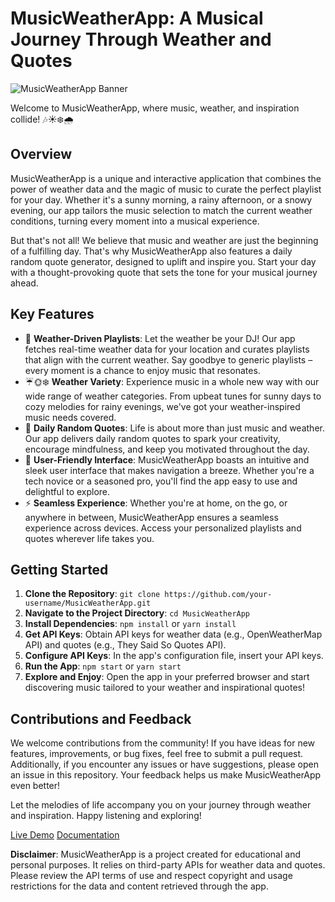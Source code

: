 # MusicWeatherApp: A Musical Journey Through Weather and Quotes

![MusicWeatherApp Banner](https://www.farmersalmanac.com/wp-content/uploads/2020/07/Different-Weather-Types.jpeg)

Welcome to MusicWeatherApp, where music, weather, and inspiration collide! 🎶☀️❄️🌧️

## Overview

MusicWeatherApp is a unique and interactive application that combines the power of weather data and the magic of music to curate the perfect playlist for your day. Whether it's a sunny morning, a rainy afternoon, or a snowy evening, our app tailors the music selection to match the current weather conditions, turning every moment into a musical experience.

But that's not all! We believe that music and weather are just the beginning of a fulfilling day. That's why MusicWeatherApp also features a daily random quote generator, designed to uplift and inspire you. Start your day with a thought-provoking quote that sets the tone for your musical journey ahead.

## Key Features

- 🎵 **Weather-Driven Playlists**: Let the weather be your DJ! Our app fetches real-time weather data for your location and curates playlists that align with the current weather. Say goodbye to generic playlists – every moment is a chance to enjoy music that resonates.
- ☔🌞❄️ **Weather Variety**: Experience music in a whole new way with our wide range of weather categories. From upbeat tunes for sunny days to cozy melodies for rainy evenings, we've got your weather-inspired music needs covered.
- 🌟 **Daily Random Quotes**: Life is about more than just music and weather. Our app delivers daily random quotes to spark your creativity, encourage mindfulness, and keep you motivated throughout the day.
- 📱 **User-Friendly Interface**: MusicWeatherApp boasts an intuitive and sleek user interface that makes navigation a breeze. Whether you're a tech novice or a seasoned pro, you'll find the app easy to use and delightful to explore.
- ⚡ **Seamless Experience**: Whether you're at home, on the go, or anywhere in between, MusicWeatherApp ensures a seamless experience across devices. Access your personalized playlists and quotes wherever life takes you.

## Getting Started

1. **Clone the Repository**: `git clone https://github.com/your-username/MusicWeatherApp.git`
2. **Navigate to the Project Directory**: `cd MusicWeatherApp`
3. **Install Dependencies**: `npm install` or `yarn install`
4. **Get API Keys**: Obtain API keys for weather data (e.g., OpenWeatherMap API) and quotes (e.g., They Said So Quotes API).
5. **Configure API Keys**: In the app's configuration file, insert your API keys.
6. **Run the App**: `npm start` or `yarn start`
7. **Explore and Enjoy**: Open the app in your preferred browser and start discovering music tailored to your weather and inspirational quotes!

## Contributions and Feedback

We welcome contributions from the community! If you have ideas for new features, improvements, or bug fixes, feel free to submit a pull request. Additionally, if you encounter any issues or have suggestions, please open an issue in this repository. Your feedback helps us make MusicWeatherApp even better!

Let the melodies of life accompany you on your journey through weather and inspiration. Happy listening and exploring!

[Live Demo](link-to-your-live-demo)
[Documentation](link-to-documentation)

**Disclaimer**: MusicWeatherApp is a project created for educational and personal purposes. It relies on third-party APIs for weather data and quotes. Please review the API terms of use and respect copyright and usage restrictions for the data and content retrieved through the app.
